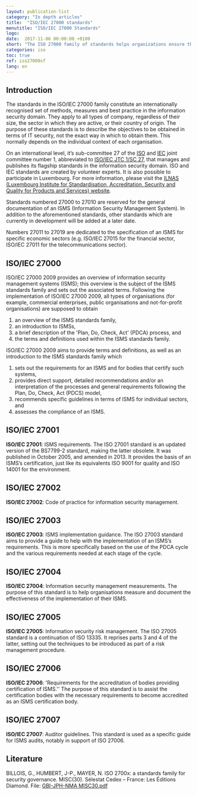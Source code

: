 ```yaml
---
layout: publication-list
category: "In depth articles"
title:  "ISO/IEC 27000 standards"
menutitle: "ISO/IEC 27000 Standards"
logo:
date:  2017-11-06 00:00:00 +0100
short: "The ISO 27000 family of standards helps organizations ensure the security of their information. Discover what these standards consist of"
categories: iso
toc: true
ref: iso27000sf
lang: en
---
```

## Introduction
The standards in the ISO/IEC 27000 family constitute an internationally recognised set of methods, measures and best practice in the information security domain. They apply to all types of company, regardless of their size, the sector in which they are active, or their country of origin. The purpose of these standards is to describe the objectives to be obtained in terms of IT security, not the exact way in which to obtain them. This normally depends on the individual context of each organisation.

On an international level, it’s sub-committee 27 of the [ISO](https://www.iso.org/fr/home.html) and [IEC](http://www.iec.org/) joint committee number 1, abbreviated to [ISO/IEC JTC 1/SC 27](https://www.iso.org/fr/committee/45306.html), that manages and publishes its flagship standards in the information security domain. ISO and IEC standards are created by volunteer experts. It is also possible to participate in Luxembourg. For more information, please visit the [ILNAS (Luxembourg Institute for Standardisation, Accreditation, Security and Quality for Products and Services) website](https://portail-qualite.public.lu/fr/normes-normalisation.html).

Standards numbered 27000 to 27010 are reserved for the general documentation of an ISMS (Information Security Management System). In addition to the aforementioned standards, other standards which are currently in development will be added at a later date.

Numbers 27011 to 27019 are dedicated to the specification of an ISMS for specific economic sectors (e.g. ISO/IEC 27015 for the financial sector, ISO/IEC 27011 for the telecommunications sector).

## ISO/IEC 27000
ISO/IEC 27000 2009 provides an overview of information security management systems (ISMS); this overview is the subject of the ISMS standards family and sets out the associated terms. Following the implementation of ISO/IEC 27000 2009, all types of organisations (for example, commercial enterprises, public organisations and not-for-profit organisations) are supposed to obtain

1. an overview of the ISMS standards family,
2. an introduction to ISMSs,
3. a brief description of the 'Plan, Do, Check, Act' (PDCA) process, and
4. the terms and definitions used within the ISMS standards family.

ISO/IEC 27000 2009 aims to provide terms and definitions, as well as an introduction to the ISMS standards family which

1. sets out the requirements for an ISMS and for bodies that certify such systems,
2. provides direct support, detailed recommendations and/or an interpretation of the processes and general requirements following the Plan, Do, Check, Act (PDCS) model,
3. recommends specific guidelines in terms of ISMS for individual sectors, and
4. assesses the compliance of an ISMS.

## ISO/IEC 27001
**ISO/IEC 27001**: ISMS requirements. The ISO 27001 standard is an updated version of the BS7799-2 standard, making the latter obsolete. It was published in October 2005, and amended in 2013. It provides the basis of an ISMS’s certification, just like its equivalents ISO 9001 for quality and ISO 14001 for the environment.

## ISO/IEC 27002
**ISO/IEC 27002**: Code of practice for information security management.

## ISO/IEC 27003
**ISO/IEC 27003**: ISMS implementation guidance. The ISO 27003 standard aims to provide a guide to help with the implementation of an ISMS’s requirements. This is more specifically based on the use of the PDCA cycle and the various requirements needed at each stage of the cycle.

## ISO/IEC 27004
**ISO/IEC 27004**: Information security management measurements. The purpose of this standard is to help organisations measure and document the effectiveness of the implementation of their ISMS.

## ISO/IEC 27005
**ISO/IEC 27005**: Information security risk management. The ISO 27005 standard is a continuation of ISO 13335. It reprises parts 3 and 4 of the latter, setting out the techniques to be introduced as part of a risk management procedure.

## ISO/IEC 27006
**ISO/IEC 27006**: 'Requirements for the accreditation of bodies providing certification of ISMS.'' The purpose of this standard is to assist the certification bodies with the necessary requirements to become accredited as an ISMS certification body.

## ISO/IEC 27007
**ISO/IEC 27007**: Auditor guidelines. This standard is used as a specific guide for ISMS audits, notably in support of ISO 27006.

## Literature
BILLOIS, G., HUMBERT, J-P., MAYER, N. ISO 2700x: a standards family for security governance. MISC(30). Sélestat Cedex – France: Les Éditions Diamond. File: [GBI-JPH-NMA MISC30.pdf](-)
